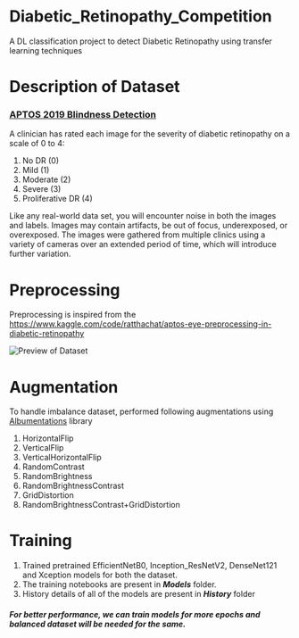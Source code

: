 # Diabetic_Retinopathy_Competition

A DL classification project to detect Diabetic Retinopathy using transfer learning techniques

# Description of Dataset

### [APTOS 2019 Blindness Detection](https://www.kaggle.com/competitions/aptos2019-blindness-detection/data)

A clinician has rated each image for the severity of diabetic retinopathy on a scale of 0 to 4:

1.  No DR (0)
2.  Mild (1)
3.  Moderate (2)
4.  Severe (3)
5.  Proliferative DR (4)


Like any real-world data set, you will encounter noise in both the images and labels. Images may contain artifacts, be out of focus, underexposed, or overexposed. The images were gathered from multiple clinics using a variety of cameras over an extended period of time, which will introduce further variation.

#	Preprocessing

Preprocessing is inspired from the https://www.kaggle.com/code/ratthachat/aptos-eye-preprocessing-in-diabetic-retinopathy

![Preview of Dataset](https://github.com/tshr-d-dragon/Diabetic_Retinopathy_Competition/blob/main/download.png)

# Augmentation

To handle imbalance dataset, performed following augmentations using [Albumentations](https://albumentations.ai/docs/) library

1.  HorizontalFlip
2.  VerticalFlip
3.  VerticalHorizontalFlip
4.  RandomContrast
5.  RandomBrightness
6.  RandomBrightnessContrast
7.  GridDistortion
8.  RandomBrightnessContrast+GridDistortion

# Training

1.  Trained pretrained EfficientNetB0, Inception_ResNetV2, DenseNet121 and Xception models for both the dataset. 
2.  The training notebooks are present in ***Models*** folder.
3.  History details of all of the models are present in ***History*** folder



##### For better performance, we can train models for more epochs and balanced dataset will be needed for the same.
